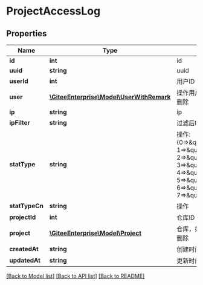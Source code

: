 # ProjectAccessLog

## Properties

Name | Type | Description | Notes
------------ | ------------- | ------------- | -------------
**id** | **int** | id | [optional] 
**uuid** | **string** | uuid | [optional] 
**userId** | **int** | 用户ID | [optional] 
**user** | [**\GiteeEnterprise\Model\UserWithRemark**](UserWithRemark.md) | 操作用户，如果user是null，表示已删除 | [optional] 
**ip** | **string** | ip | [optional] 
**ipFilter** | **string** | 过滤后IP | [optional] 
**statType** | **string** | 操作: {0&#x3D;&gt;\&quot;HTTP_ACCESS\&quot;, 1&#x3D;&gt;\&quot;SSH_PULL\&quot;, 2&#x3D;&gt;\&quot;SVN_PULL\&quot;, 3&#x3D;&gt;\&quot;HTTP_PULL\&quot;, 4&#x3D;&gt;\&quot;SSH_PUSH\&quot;, 5&#x3D;&gt;\&quot;SVN_PUSH\&quot;, 6&#x3D;&gt;\&quot;HTTP_PUSH\&quot;, 7&#x3D;&gt;\&quot;DOWNLOAD_ZIP\&quot;} | [optional] 
**statTypeCn** | **string** | 操作 | [optional] 
**projectId** | **int** | 仓库ID | [optional] 
**project** | [**\GiteeEnterprise\Model\Project**](Project.md) | 仓库，如果project是null，表示已删除 | [optional] 
**createdAt** | **string** | 创建时间 | [optional] 
**updatedAt** | **string** | 更新时间 | [optional] 

[[Back to Model list]](../../README.md#documentation-for-models) [[Back to API list]](../../README.md#documentation-for-api-endpoints) [[Back to README]](../../README.md)


